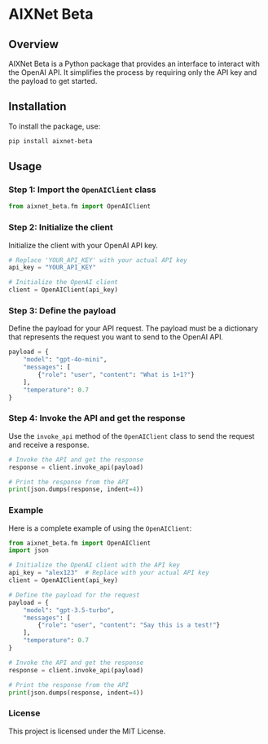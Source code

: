 # AIXNet Beta

## Overview

AIXNet Beta is a Python package that provides an interface to interact with the OpenAI API. It simplifies the process by requiring only the API key and the payload to get started.

## Installation

To install the package, use:

```bash
pip install aixnet-beta
```

## Usage

### Step 1: Import the `OpenAIClient` class

```python
from aixnet_beta.fm import OpenAIClient
```

### Step 2: Initialize the client

Initialize the client with your OpenAI API key.

```python
# Replace 'YOUR_API_KEY' with your actual API key
api_key = "YOUR_API_KEY"

# Initialize the OpenAI client
client = OpenAIClient(api_key)
```

### Step 3: Define the payload

Define the payload for your API request. The payload must be a dictionary that represents the request you want to send to the OpenAI API.

```python
payload = {
    "model": "gpt-4o-mini",
    "messages": [
        {"role": "user", "content": "What is 1+1?"}
    ],
    "temperature": 0.7
}
```

### Step 4: Invoke the API and get the response

Use the `invoke_api` method of the `OpenAIClient` class to send the request and receive a response.

```python
# Invoke the API and get the response
response = client.invoke_api(payload)

# Print the response from the API
print(json.dumps(response, indent=4))
```

### Example

Here is a complete example of using the `OpenAIClient`:

```python
from aixnet_beta.fm import OpenAIClient
import json

# Initialize the OpenAI client with the API key
api_key = "alex123"  # Replace with your actual API key
client = OpenAIClient(api_key)

# Define the payload for the request
payload = {
    "model": "gpt-3.5-turbo",
    "messages": [
        {"role": "user", "content": "Say this is a test!"}
    ],
    "temperature": 0.7
}

# Invoke the API and get the response
response = client.invoke_api(payload)

# Print the response from the API
print(json.dumps(response, indent=4))
```

### License

This project is licensed under the MIT License.